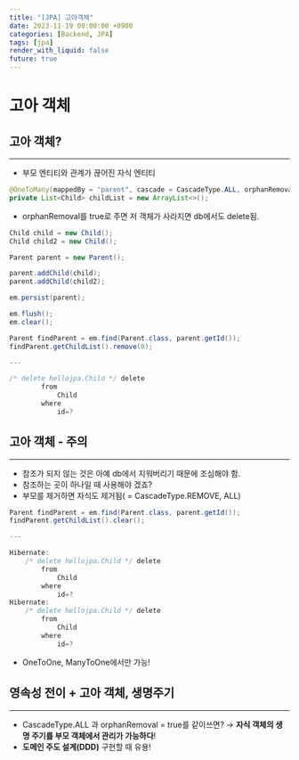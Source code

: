 ```yaml
---
title: "[JPA] 고아객체"
date: 2023-11-19 00:00:00 +0900
categories: [Backend, JPA]
tags: [jpa]
render_with_liquid: false
future: true
---
```


# 고아 객체

## 고아 객체?

---

- 부모 엔티티와 관계가 끊어진 자식 엔티티

```java
@OneToMany(mappedBy = "parent", cascade = CascadeType.ALL, orphanRemoval = true)
private List<Child> childList = new ArrayList<>();
```

- orphanRemoval를 true로 주면 저 객체가 사라지면 db에서도 delete됨.

```java
Child child = new Child();
Child child2 = new Child();

Parent parent = new Parent();

parent.addChild(child);
parent.addChild(child2);

em.persist(parent);

em.flush();
em.clear();

Parent findParent = em.find(Parent.class, parent.getId());
findParent.getChildList().remove(0);

---

/* delete hellojpa.Child */ delete
        from
            Child
        where
            id=?
```

## 고아 객체 - 주의

---

- 참조가 되지 않는 것은 아예 db에서 지워버리기 때문에 조심해야 함.
- 참조하는 곳이 하나일 때 사용해야 겠죠?
- 부모를 제거하면 자식도 제거됨( = CascadeType.REMOVE, ALL)

```java
Parent findParent = em.find(Parent.class, parent.getId());
findParent.getChildList().clear();

---

Hibernate:
    /* delete hellojpa.Child */ delete
        from
            Child
        where
            id=?
Hibernate:
    /* delete hellojpa.Child */ delete
        from
            Child
        where
            id=?
```

- OneToOne, ManyToOne에서만 가능!

## 영속성 전이 + 고아 객체, 생명주기

---

- CascadeType.ALL 과 orphanRemoval = true를 같이쓰면? → **자식 객체의 생명 주기를 부모 객체에서 관리가 가능하다**!
- **도메인 주도 설계(DDD)** 구현할 때 유용!
